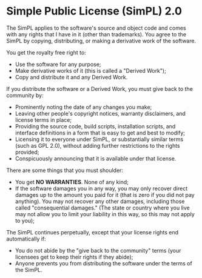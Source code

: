 # Simple Public License (SimPL) 2.0
The SimPL applies to the software's source and object code and comes with any rights that I have in it (other than trademarks). You agree to the SimPL by copying, distributing, or making a derivative work of the software.

You get the royalty free right to:
- Use the software for any purpose;
- Make derivative works of it (this is called a "Derived Work");
- Copy and distribute it and any Derived Work.

If you distribute the software or a Derived Work, you must give back to the community by:
- Prominently noting the date of any changes you make;
- Leaving other people's copyright notices, warranty disclaimers, and license terms  in place;
- Providing the source code, build scripts, installation scripts, and interface definitions in a form that is easy to get and best to modify;
- Licensing it to everyone under SimPL, or substantially similar terms (such as GPL 2.0), without adding further restrictions to the rights provided;
- Conspicuously announcing that it is available under that license.

There are some things that you must shoulder:
- You get **NO WARRANTIES**. None of any kind;
- If the software damages you in any way, you may only recover direct damages up to the amount you paid for it (that is zero if you did not pay anything). You may not recover any other damages, including those called "consequential damages." (The state or country where you live may not allow you to limit your liability in this way, so this may not apply to you);

The SimPL continues perpetually, except that your license rights end automatically if:
- You do not abide by the "give back to the community" terms (your licensees get to keep their rights if they abide);
- Anyone prevents you from distributing the software under the terms of the SimPL.